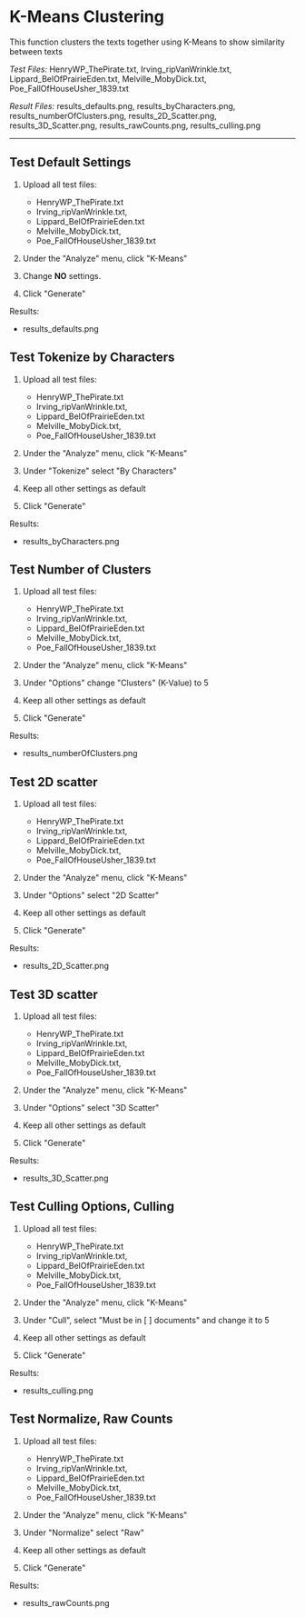 # K-Means Clustering

This function clusters the texts together using K-Means to show 
similarity between texts

*Test Files:* HenryWP_ThePirate.txt, Irving_ripVanWrinkle.txt, 
Lippard_BelOfPrairieEden.txt, Melville_MobyDick.txt, 
Poe_FallOfHouseUsher_1839.txt

*Result Files:* results_defaults.png, results_byCharacters.png, 
results_numberOfClusters.png, results_2D_Scatter.png, results_3D_Scatter.png,
results_rawCounts.png, results_culling.png

***

## Test Default Settings

1. Upload all test files:
    - HenryWP_ThePirate.txt
    - Irving_ripVanWrinkle.txt, 
    - Lippard_BelOfPrairieEden.txt
    - Melville_MobyDick.txt, 
    - Poe_FallOfHouseUsher_1839.txt

2. Under the "Analyze" menu, click "K-Means"

3. Change **NO** settings.

4. Click "Generate" 
	
Results:
- results_defaults.png


## Test Tokenize by Characters

1. Upload all test files:
    - HenryWP_ThePirate.txt
    - Irving_ripVanWrinkle.txt, 
    - Lippard_BelOfPrairieEden.txt
    - Melville_MobyDick.txt, 
    - Poe_FallOfHouseUsher_1839.txt

2. Under the "Analyze" menu, click "K-Means"

3. Under "Tokenize" select "By Characters"

4. Keep all other settings as default
	
5. Click "Generate"

Results:
- results_byCharacters.png


## Test Number of Clusters

1. Upload all test files:
    - HenryWP_ThePirate.txt
    - Irving_ripVanWrinkle.txt, 
    - Lippard_BelOfPrairieEden.txt
    - Melville_MobyDick.txt, 
    - Poe_FallOfHouseUsher_1839.txt

2. Under the "Analyze" menu, click "K-Means"

3. Under "Options" change "Clusters" (K-Value) to 5

4. Keep all other settings as default

5. Click "Generate"
	
Results:
- results_numberOfClusters.png


## Test 2D scatter

1. Upload all test files:
    - HenryWP_ThePirate.txt
    - Irving_ripVanWrinkle.txt, 
    - Lippard_BelOfPrairieEden.txt
    - Melville_MobyDick.txt, 
    - Poe_FallOfHouseUsher_1839.txt

2. Under the "Analyze" menu, click "K-Means"

3. Under "Options" select "2D Scatter"

4. Keep all other settings as default

5. Click "Generate"
	
Results:
- results_2D_Scatter.png


## Test 3D scatter

1. Upload all test files:
    - HenryWP_ThePirate.txt
    - Irving_ripVanWrinkle.txt, 
    - Lippard_BelOfPrairieEden.txt
    - Melville_MobyDick.txt, 
    - Poe_FallOfHouseUsher_1839.txt

2. Under the "Analyze" menu, click "K-Means"

3. Under "Options" select "3D Scatter"

4. Keep all other settings as default

5. Click "Generate"
	
Results:
- results_3D_Scatter.png


## Test Culling Options, Culling

1. Upload all test files:
    - HenryWP_ThePirate.txt
    - Irving_ripVanWrinkle.txt, 
    - Lippard_BelOfPrairieEden.txt
    - Melville_MobyDick.txt, 
    - Poe_FallOfHouseUsher_1839.txt

2. Under the "Analyze" menu, click "K-Means"

3. Under "Cull", select "Must be in [ ] documents" and change it to 5

4. Keep all other settings as default

5. Click "Generate"
	
Results:
- results_culling.png


## Test Normalize, Raw Counts

1. Upload all test files:
    - HenryWP_ThePirate.txt
    - Irving_ripVanWrinkle.txt, 
    - Lippard_BelOfPrairieEden.txt
    - Melville_MobyDick.txt, 
    - Poe_FallOfHouseUsher_1839.txt

2. Under the "Analyze" menu, click "K-Means"

3. Under "Normalize" select "Raw"

4. Keep all other settings as default

5. Click "Generate"
	
Results:
- results_rawCounts.png
